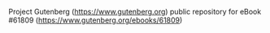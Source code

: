 Project Gutenberg (https://www.gutenberg.org) public repository for
eBook #61809 (https://www.gutenberg.org/ebooks/61809)
